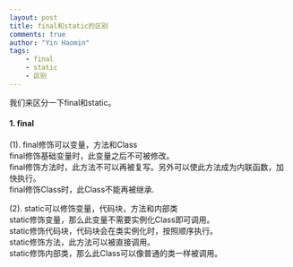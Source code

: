 ```yaml
---
layout: post
title: final和static的区别
comments: true
author: "Yin Haomin"
tags:
    - final
    - static
    - 区别
---
```


我们来区分一下final和static。<br>

#### 1. final
(1). final修饰可以变量，方法和Class<br>
final修饰基础变量时，此变量之后不可被修改。<br>
final修饰方法时，此方法不可以再被复写。另外可以使此方法成为内联函数，加快执行。<br>
final修饰Class时，此Class不能再被继承.<br>

(2). static可以修饰变量，代码块，方法和内部类<br>
static修饰变量，那么此变量不需要实例化Class即可调用。<br>
static修饰代码块，代码块会在类实例化时，按照顺序执行。<br>
static修饰方法，此方法可以被直接调用。<br>
static修饰内部类，那么此Class可以像普通的类一样被调用。<br>
